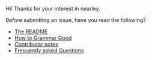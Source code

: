 
Hi! Thanks for your interest in nearley.

Before submitting an issue, have you read the following?

* [The README](https://github.com/Hardmath123/nearley/blob/master/README.md)
* [How to Grammar Good](https://github.com/Hardmath123/nearley/blob/master/how-to-grammar-good.md)
* [Contributor notes](https://github.com/Hardmath123/nearley#contributing)
* [Frequently asked Questions](https://github.com/Hardmath123/nearley/issues?utf8=✓&q=label%3Aquestion)

